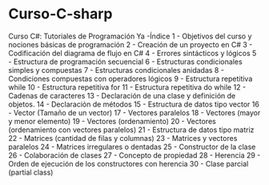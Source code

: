 # Curso-C-sharp
Curso C#: Tutoriales de Programación Ya
-Índice
1 - Objetivos del curso y nociones básicas de programación
2 - Creación de un proyecto en C#
3 - Codificación del diagrama de flujo en C#
4 - Errores sintácticos y lógicos
5 - Estructura de programación secuencial
6 - Estructuras condicionales simples y compuestas
7 - Estructuras condicionales anidadas
8 - Condiciones compuestas con operadores lógicos
9 - Estructura repetitiva while
10 - Estructura repetitiva for
11 - Estructura repetitiva do while
12 - Cadenas de caracteres
13 - Declaración de una clase y definición de objetos.
14 - Declaración de métodos
15 - Estructura de datos tipo vector
16 - Vector (Tamaño de un vector)
17 - Vectores paralelos
18 - Vectores (mayor y menor elemento)
19 - Vectores (ordenamiento)
20 - Vectores (ordenamiento con vectores paralelos)
21 - Estructura de datos tipo matriz
22 - Matrices (cantidad de filas y columnas)
23 - Matrices y vectores paralelos
24 - Matrices irregulares o dentadas
25 - Constructor de la clase
26 - Colaboración de clases
27 - Concepto de propiedad
28 - Herencia
29 - Orden de ejecución de los constructores con herencia
30 - Clase parcial (partial class)
